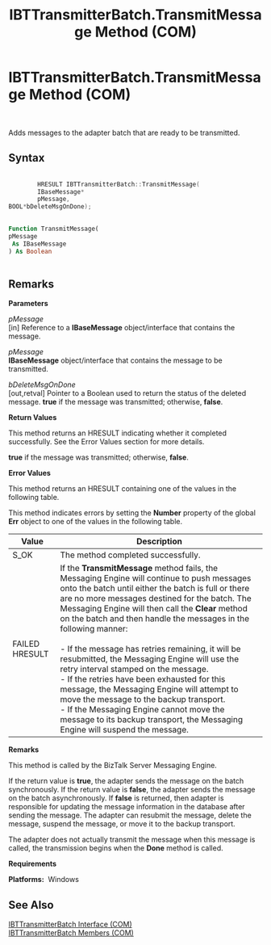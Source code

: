 ﻿---
title: IBTTransmitterBatch.TransmitMessage Method (COM)
TOCTitle: IBTTransmitterBatch.TransmitMessage Method (COM)
ms:assetid: 22dd77c3-f3f5-4f01-b945-54110f5d2596
ms:mtpsurl: https://msdn.microsoft.com/en-us/library/Aa559193(v=BTS.80)
ms:contentKeyID: 51526754
ms.date: 08/30/2017
mtps_version: v=BTS.80
dev_langs:
- c++
- vb
---

# IBTTransmitterBatch.TransmitMessage Method (COM)

 

Adds messages to the adapter batch that are ready to be transmitted.

## Syntax

``` c++
  
        HRESULT IBTTransmitterBatch::TransmitMessage(  
        IBaseMessage*  
        pMessage,  
BOOL*bDeleteMsgOnDone);  
```

``` vb
  
Function TransmitMessage(  
pMessage  
 As IBaseMessage  
) As Boolean  
  
```

## Remarks

**Parameters**

*pMessage*  
\[in\] Reference to a **IBaseMessage** object/interface that contains the message.

*pMessage*  
**IBaseMessage** object/interface that contains the message to be transmitted.

*bDeleteMsgOnDone*  
\[out,retval\] Pointer to a Boolean used to return the status of the deleted message. **true** if the message was transmitted; otherwise, **false**.

**Return Values**

This method returns an HRESULT indicating whether it completed successfully. See the Error Values section for more details.

**true** if the message was transmitted; otherwise, **false**.

**Error Values**

This method returns an HRESULT containing one of the values in the following table.

This method indicates errors by setting the **Number** property of the global **Err** object to one of the values in the following table.

<table>
<thead>
<tr class="header">
<th>Value</th>
<th>Description</th>
</tr>
</thead>
<tbody>
<tr class="odd">
<td>S_OK</td>
<td>The method completed successfully.</td>
</tr>
<tr class="even">
<td>FAILED HRESULT</td>
<td>If the <strong>TransmitMessage</strong> method fails, the Messaging Engine will continue to push messages onto the batch until either the batch is full or there are no more messages destined for the batch. The Messaging Engine will then call the <strong>Clear</strong> method on the batch and then handle the messages in the following manner:<br />
<br />
- If the message has retries remaining, it will be resubmitted, the Messaging Engine will use the retry interval stamped on the message.<br />
- If the retries have been exhausted for this message, the Messaging Engine will attempt to move the message to the backup transport.<br />
- If the Messaging Engine cannot move the message to its backup transport, the Messaging Engine will suspend the message.</td>
</tr>
</tbody>
</table>


**Remarks**

This method is called by the BizTalk Server Messaging Engine.

If the return value is **true**, the adapter sends the message on the batch synchronously. If the return value is **false**, the adapter sends the message on the batch asynchronously. If **false** is returned, then adapter is responsible for updating the message information in the database after sending the message. The adapter can resubmit the message, delete the message, suspend the message, or move it to the backup transport.

The adapter does not actually transmit the message when this message is called, the transmission begins when the **Done** method is called.

**Requirements**

**Platforms:**  Windows

## See Also

[IBTTransmitterBatch Interface (COM)](ibttransmitterbatch-interface-com.md)  
[IBTTransmitterBatch Members (COM)](ibttransmitterbatch-members-com.md)


